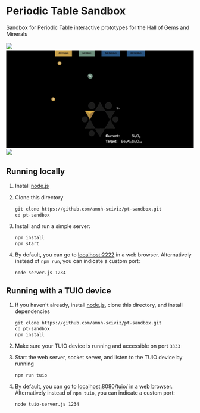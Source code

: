 # Periodic Table Sandbox

Sandbox for Periodic Table interactive prototypes for the Hall of Gems and Minerals</br></br>
<img src="./pt.gif" />
<img src="./molecules.gif" />
<img src="./3d-molecules.gif" />

## Running locally

1. Install [node.js](https://nodejs.org/en/)
1. Clone this directory

   ```
   git clone https://github.com/amnh-sciviz/pt-sandbox.git
   cd pt-sandbox
   ```

1. Install and run a simple server:

   ```
   npm install
   npm start
   ```

1. By default, you can go to [localhost:2222](http://localhost:2222/) in a web browser. Alternatively instead of `npm run`, you can indicate a custom port:

   ```
   node server.js 1234
   ```

## Running with a TUIO device

1. If you haven't already, install [node.js](https://nodejs.org/en/), clone this directory, and install dependencies

   ```
   git clone https://github.com/amnh-sciviz/pt-sandbox.git
   cd pt-sandbox
   npm install
   ```

1. Make sure your TUIO device is running and accessible on port `3333`

1. Start the web server, socket server, and listen to the TUIO device by running

   ```
   npm run tuio
   ```

1. By default, you can go to [localhost:8080/tuio/](http://localhost:8080/tuio/) in a web browser. Alternatively instead of `npm tuio`, you can indicate a custom port:

   ```
   node tuio-server.js 1234
   ```
